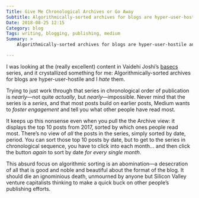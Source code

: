 ```yaml
---
Title: Give Me Chronological Archives or Go Away
Subtitle: Algorithmically-sorted archives for blogs are hyper-user-hostile and I hate them. Looking at you, Medium.
Date: 2018-08-25 12:15
Category: blog
Tags: writing, blogging, publishing, medium
Summary: >
    Algorithmically-sorted archives for blogs are hyper-user-hostile and I hate them. Looking at you, Medium.

---
```


I was looking at the (really excellent) content in Vaidehi Joshi’s [basecs](https://medium.com/basecs) series, and it crystallized something for me: Algorithmically-sorted archives for blogs are hyper-user-hostile and I *hate* them.

Trying to just work through that series in chronological order of publication is *nearly*—not quite *actually*, but *nearly*—impossible. Never mind that the series is a *series*, and that most posts build on earlier posts, Medium wants to *foster engagement* and tell you what other people have read most.

It keeps up this nonsense even when you pull the the Archive view: it displays the top 10 posts from 2017, sorted by which ones people read most. There’s no view of *all* the posts in the series, simply sorted by date, period. You can sort those top 10 posts by date, but to get to the series in chronological sequence, you have to click into each month… and then click the button *again* to sort by date *for every single month*.

This absurd focus on algorithmic sorting is an abomination—a desecration of all that is good and noble and beautiful about the format of the blog. It should die an ignominious death, unmourned by anyone but Silicon Valley venture capitalists thinking to make a quick buck on other people’s publishing efforts.

